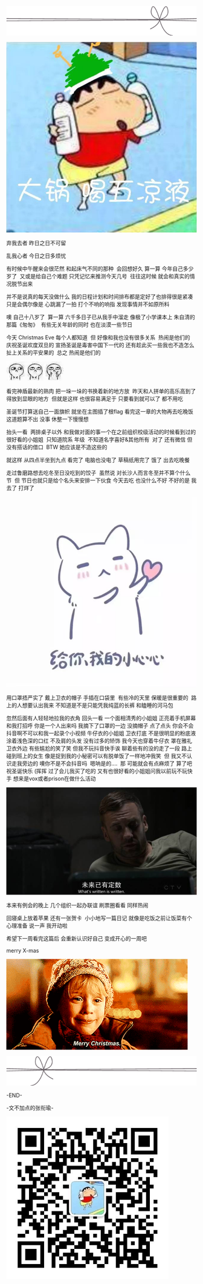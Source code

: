 ![](./images/img_001.png)

![](./images/img_002.jpeg)

弃我去者 昨日之日不可留

乱我心者 今日之日多烦忧

有时候中午醒来会很茫然 和起床气不同的那种  会回想好久 算一算 今年自己多少岁了  又或是给自己个难题 只凭记忆来推测今天几号  往往这时候 就会和真实的情况脱节出来

并不是说真的每天没做什么 我的日程计划和时间排布都是定好了也排得很是紧凑  只是会偶尔像是 心跳漏了一拍 打个不响的响指 发现事情并不如原所料

噢 自己十八岁了  算一算 六千多日子已从我手中溜走 像极了小学课本上 朱自清的那篇《匆匆》  有些无关年龄的同时 也在淡漠一些节日

今天 Christmas Eve 每个人都知道  但 好像和我也没有很多关系  热闹是他们的 庆祝圣诞欢度双旦的 宣扬圣诞是毒害中国下一代的 还有趁此买一些我也不造怎么扯上关系的平安果的  总之 热闹是他们的

![](./images/img_003.jpeg)

看完神盾最新的熟肉 把一垛一垛的书换着新的地方放  昨天和人拼单的高乐高到了 得放到显眼的地方  但就是这样 也很容易满足于 只要看到就可以了 都不用吃

圣诞节打算送自己一面旗帜 就坐在主图插了根flag 看完这一章的大物再去吃晚饭  这道题算不出 没事 休整一下慢慢想

抬头一看  两排桌子以外 和我做对面的事一个在之前组织校级活动的时候看到过的 很好看的小姐姐  只知道院系 年级  不知道名字喜好&其他所有  对了 还有微信 但没有搭话的借口  BTW 她应该是不造这些的

就这样 从四点半坐到九点 看完了 电脑也没电了 草稿纸用完了 饿了 出去吃晚餐

走过鲁磨路想去吃冬至日没吃到的饺子  虽然说 对长沙人而言冬至并不算个什么节  但 节日也就只是给个名头来安排一下伙食 今天去吃 也没什么不好 不好的是 我去了 打烊了

![](./images/img_004.jpeg)

用口罩捂严实了 戴上卫衣的帽子 手插在口袋里  有些冷的天里 保暖是很重要的  路上的人想要认出我来 不知道是不是只能凭我纯蓝的长裤 和瞌睡的河马包

忽然后面有人轻轻地拉我的衣角 回头一看 一个面相清秀的小姐姐 正亮着手机屏幕和我打招呼 你是一个人出来吗 我摘下了口罩的一边 没摘帽子 点了点头 你会不会抖音啊不可以和我一起录个小视频 牛仔衣的小姐姐 卫衣打底 不是很明显的粉底液 涂着浅色深的口红 不及肩的头发 没有过多的矫饰 我今天也穿着牛仔衣 罩在雅礼卫衣外边 有些尴尬的笑了笑 但我不玩抖音快手诶 聊着些有的没的走了一段 路上碰到班上的女生 像是捉到我的小秘密可以有脱单饭了一样地冲我笑  但 我又不认识走我旁边的 噢你不是不会抖音吗  嗯呐是的....  那 可能就会有点麻烦了 算了吧 祝圣诞快乐 (挥挥 过了会儿我买了吃的 又有也很好看的小姐姐问我以前玩不玩快手 想来是vox或者prison在做什么活动

![](./images/img_005.png)

本来有例会的晚上 几个组织一起办联谊 刷票圈看看 同样热闹

回寝桌上放着苹果 还有一张贺卡  小小地写一篇日记 就像是吃饭之前让饭菜有个心理准备 说一声 我开动啦

希望下一周看完这篇后 会重新认识好自己 变成开心的一周吧

merry X-mas

![](./images/img_006.gif)

![](./images/img_007.png)

-END-

-文不加点的张衔瑜-

![](./images/img_008.jpeg)
